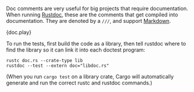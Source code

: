 Doc comments are very useful for big projects that require documentation. When
running [Rustdoc][1], these are the comments that get compiled into
documentation. They are denoted by a `///`, and support [Markdown][2].

{doc.play}

To run the tests, first build the code as a library, then tell rustdoc where
to find the library so it can link it into each doctest program:

```
rustc doc.rs --crate-type lib
rustdoc --test --extern doc="libdoc.rs"
```

(When you run `cargo test` on a library crate, Cargo will automatically
generate and run the correct rustc and rustdoc commands.)

[1]: https://doc.rust-lang.org/book/documentation.html
[2]: https://en.wikipedia.org/wiki/Markdown
